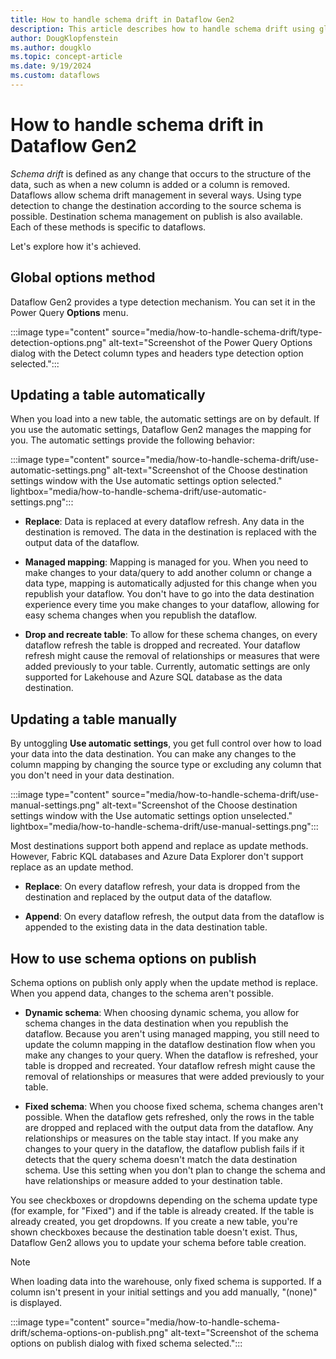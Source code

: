 ```yaml
---
title: How to handle schema drift in Dataflow Gen2
description: This article describes how to handle schema drift using global options and destination settings from Data Factory for Microsoft Fabric.
author: DougKlopfenstein
ms.author: dougklo
ms.topic: concept-article
ms.date: 9/19/2024
ms.custom: dataflows
---
```


# How to handle schema drift in Dataflow Gen2

*Schema drift* is defined as any change that occurs to the structure of the data, such as when a new column is added or a column is removed. Dataflows allow schema drift management in several ways. Using type detection to change the destination according to the source schema is possible. Destination schema management on publish is also available. Each of these methods is specific to dataflows.

Let's explore how it's achieved.  

## Global options method

Dataflow Gen2 provides a type detection mechanism. You can set it in the Power Query **Options** menu.

:::image type="content" source="media/how-to-handle-schema-drift/type-detection-options.png" alt-text="Screenshot of the Power Query Options dialog with the Detect column types and headers type detection option selected.":::

## Updating a table automatically

When you load into a new table, the automatic settings are on by default. If you use the automatic settings, Dataflow Gen2 manages the mapping for you. The automatic settings provide the following behavior:

:::image type="content" source="media/how-to-handle-schema-drift/use-automatic-settings.png" alt-text="Screenshot of the Choose destination settings window with the Use automatic settings option selected." lightbox="media/how-to-handle-schema-drift/use-automatic-settings.png":::

* **Replace**: Data is replaced at every dataflow refresh. Any data in the destination is removed. The data in the destination is replaced with the output data of the dataflow.

* **Managed mapping**: Mapping is managed for you. When you need to make changes to your data/query to add another column or change a data type, mapping is automatically adjusted for this change when you republish your dataflow. You don't have to go into the data destination experience every time you make changes to your dataflow, allowing for easy schema changes when you republish the dataflow.

* **Drop and recreate table**: To allow for these schema changes, on every dataflow refresh the table is dropped and recreated. Your dataflow refresh might cause the removal of relationships or measures that were added previously to your table. Currently, automatic settings are only supported for Lakehouse and Azure SQL database as the data destination.

## Updating a table manually

By untoggling **Use automatic settings**, you get full control over how to load your data into the data destination. You can make any changes to the column mapping by changing the source type or excluding any column that you don't need in your data destination.

:::image type="content" source="media/how-to-handle-schema-drift/use-manual-settings.png" alt-text="Screenshot of the Choose destination settings window with the Use automatic settings option unselected." lightbox="media/how-to-handle-schema-drift/use-manual-settings.png":::

Most destinations support both append and replace as update methods. However, Fabric KQL databases and Azure Data Explorer don't support replace as an update method.

* **Replace**: On every dataflow refresh, your data is dropped from the destination and replaced by the output data of the dataflow.

* **Append**: On every dataflow refresh, the output data from the dataflow is appended to the existing data in the data destination table.

## How to use schema options on publish

Schema options on publish only apply when the update method is replace. When you append data, changes to the schema aren't possible.

* **Dynamic schema**: When choosing dynamic schema, you allow for schema changes in the data destination when you republish the dataflow. Because you aren't using managed mapping, you still need to update the column mapping in the dataflow destination flow when you make any changes to your query. When the dataflow is refreshed, your table is dropped and recreated. Your dataflow refresh might cause the removal of relationships or measures that were added previously to your table.

* **Fixed schema**: When you choose fixed schema, schema changes aren't possible. When the dataflow gets refreshed, only the rows in the table are dropped and replaced with the output data from the dataflow. Any relationships or measures on the table stay intact. If you make any changes to your query in the dataflow, the dataflow publish fails if it detects that the query schema doesn't match the data destination schema. Use this setting when you don't plan to change the schema and have relationships or measure added to your destination table.

You see checkboxes or dropdowns depending on the schema update type (for example, for "Fixed") and if the table is already created. If the table is already created, you get dropdowns. If you create a new table, you're shown checkboxes because the destination table doesn't exist. Thus, Dataflow Gen2 allows you to update your schema before table creation.

> [!NOTE]
> When loading data into the warehouse, only fixed schema is supported. If a column isn't present in your initial settings and you add manually, "(none)" is displayed.  

:::image type="content" source="media/how-to-handle-schema-drift/schema-options-on-publish.png" alt-text="Screenshot of the schema options on publish dialog with fixed schema selected.":::
